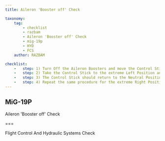 ```yaml
---
title: Aileron 'Booster off' Check

taxonomy:
    tag:
        - checklist
        - razbam
        - Aileron 'Booster off' Check
        - mig-19p
        - HYD
        - FCS
    author: RAZBAM

checklist:
    -   step: 1) Turn Off the Aileron Boosters and move the Control Stick from the Left to Right and check that the Ailerons move smoothly. When the Aircraft is on the ground and there is no dynamic air pressure flowing over the Ailerons, the Control Stick should remain in the position selected.
    -   step: 2) Take the Control Stick to the extreme Left Position and then Switch On the Aileron Booster.
    -   step: 3) The Control Stick should return to the Neutral Position.
    -   step: 4) Repeat the same procedure for the extreme Right Position.
---
```


## MiG-19P 
Aileron 'Booster off' Check

===

Flight Control And Hydraulic Systems Check
